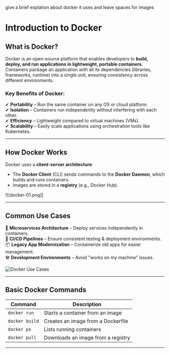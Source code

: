 give a brief explation about docker it uses and leave spaces for images


# Introduction to Docker  

## What is Docker?  

Docker is an open-source platform that enables developers to **build, deploy, and run applications in lightweight, portable containers**. Containers package an application with all its dependencies (libraries, frameworks, runtime) into a single unit, ensuring consistency across different environments.  

### Key Benefits of Docker:  
✔ **Portability** – Run the same container on any OS or cloud platform.  
✔ **Isolation** – Containers run independently without interfering with each other.  
✔ **Efficiency** – Lightweight compared to virtual machines (VMs).  
✔ **Scalability** – Easily scale applications using orchestration tools like Kubernetes.  

---

## How Docker Works  

Docker uses a **client-server architecture**:  
- The **Docker Client** (CLI) sends commands to the **Docker Daemon**, which builds and runs containers.  
- Images are stored in a **registry** (e.g., Docker Hub).  

![[docker-01.png]]

---

## Common Use Cases  

🚀 **Microservices Architecture** – Deploy services independently in containers.  
🔧 **CI/CD Pipelines** – Ensure consistent testing & deployment environments.  
📦 **Legacy App Modernization** – Containerize old apps for easier management.  
🛠️ **Development Environments** – Avoid "works on my machine" issues.  

![Docker Use Cases](placeholder-for-use-cases-image.png)  

---

## Basic Docker Commands  

| Command | Description |  
|---------|------------|  
| `docker run` | Starts a container from an image |  
| `docker build` | Creates an image from a Dockerfile |  
| `docker ps` | Lists running containers |  
| `docker pull` | Downloads an image from a registry |  

---


